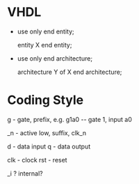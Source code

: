
# VHDL

- use only end entity;

    entity X
    end entity;

- use only end architecture;

    architecture Y of X
    end architecture;

# Coding Style

g - gate, prefix, e.g. g1a0 -- gate 1, input a0

_n - active low, suffix, clk_n 

d - data input
q - data output

clk - clock
rst - reset

_i ? internal?